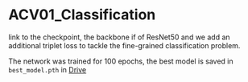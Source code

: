 # ACV01_Classification
link to the checkpoint, the backbone if of ResNet50 and we add an additional triplet loss to tackle the fine-grained classification problem.

The network was trained for 100 epochs, the best model is saved in ```best_model.pth``` in [Drive](https://drive.google.com/drive/folders/13oZgkT-LNZ2WHruokGgQA3Uhq05W2Vb1?usp=sharing)
